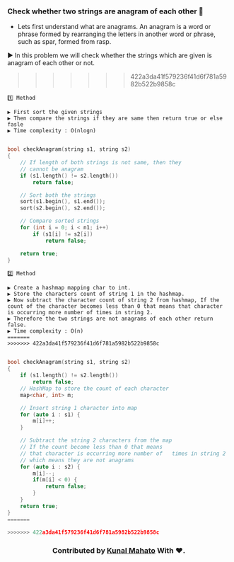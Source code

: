 ### Check whether two strings are anagram of each other 🙇

-   Lets first understand what are anagrams. An anagram is a word or phrase formed by rearranging the letters in another word or phrase, such as spar, formed from rasp.

▶️ In this problem we will check whether the strings which are given is anagram of each other or not.
>>>>>>> 422a3da41f579236f41d6f781a5982b522b9858c

```
1️⃣ Method

▶️ First sort the given strings
▶️ Then compare the strings if they are same then return true or else fasle
▶️ Time complexity : O(nlogn)
```

```c++

bool checkAnagram(string s1, string s2)
{
    // If length of both strings is not same, then they
    // cannot be anagram
    if (s1.length() != s2.length())
        return false;

    // Sort both the strings
    sort(s1.begin(), s1.end());
    sort(s2.begin(), s2.end());

    // Compare sorted strings
    for (int i = 0; i < n1; i++)
        if (s1[i] != s2[i])
            return false;

    return true;
}
```

```
2️⃣ Method

▶️ Create a hashmap mapping char to int.
▶️ Store the characters count of string 1 in the hashmap.
▶️ Now subtract the character count of string 2 from hashmap, If the count of the character becomes less than 0 that means that character is occurring more number of times in string 2.
▶️ Therefore the two strings are not anagrams of each other return false.
▶️ Time complexity : O(n)
=======
>>>>>>> 422a3da41f579236f41d6f781a5982b522b9858c
```

```c++

bool checkAnagram(string s1, string s2)
{
    if (s1.length() != s2.length())
        return false;
    // HashMap to store the count of each character
    map<char, int> m;

    // Insert string 1 character into map
    for (auto i : s1) {
	    m[i]++;
    }

    // Subtract the string 2 characters from the map
    // If the count become less than 0 that means
    // that character is occurring more number of   times in string 2
    // which means they are not anagrams
    for (auto i : s2) {
        m[i]--;
	    if(m[i] < 0) {
	        return false;
	    }
    }
	return true;
}
=======
	
>>>>>>> 422a3da41f579236f41d6f781a5982b522b9858c

```

<h3 align="center"> Contributed by <a href="https://github.com/KunalMahato11">Kunal Mahato</a> With ❤️.</h3>
